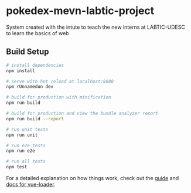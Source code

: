 # pokedex-mevn-labtic-project

System created with the intute to teach the new interns at LABTIC-UDESC to learn the basics of web

## Build Setup

``` bash
# install dependencies
npm install

# serve with hot reload at localhost:8080
npm rUnnamedun dev

# build for production with minification
npm run build

# build for production and view the bundle analyzer report
npm run build --report

# run unit tests
npm run unit

# run e2e tests
npm run e2e

# run all tests
npm test
```

For a detailed explanation on how things work, check out the [guide](http://vuejs-templates.github.io/webpack/) and [docs for vue-loader](http://vuejs.github.io/vue-loader).
